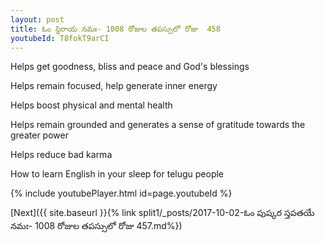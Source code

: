```yaml
---
layout: post
title: ఓం స్థిరాయ నమః- 1008 రోజుల తపస్సులో రోజు  458
youtubeId: T8fokT9arCI
---
```

 
 
Helps get goodness, bliss and peace and God's blessings
 
Helps remain focused, help generate inner energy 
 
Helps boost physical and mental health 
 
Helps remain grounded and generates a sense of gratitude towards the greater power 
 
Helps reduce bad karma
 
How to learn English in your sleep for telugu people
 
 
 
 


{% include youtubePlayer.html id=page.youtubeId %}
 
[Next]({{ site.baseurl }}{% link split1/_posts/2017-10-02-ఓం పుష్కర స్తపతయే నమః- 1008 రోజుల తపస్సులో రోజు  457.md%})
 
